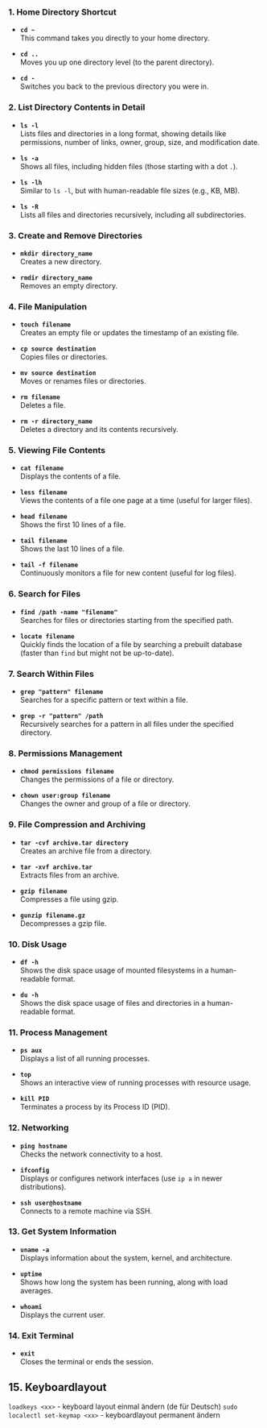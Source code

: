 ### 1. **Home Directory Shortcut**
   - **`cd ~`**  
     This command takes you directly to your home directory.

   - **`cd ..`**  
     Moves you up one directory level (to the parent directory).

   - **`cd -`**  
     Switches you back to the previous directory you were in.

### 2. **List Directory Contents in Detail**
   - **`ls -l`**  
     Lists files and directories in a long format, showing details like permissions, number of links, owner, group, size, and modification date.

   - **`ls -a`**  
     Shows all files, including hidden files (those starting with a dot `.`).

   - **`ls -lh`**  
     Similar to `ls -l`, but with human-readable file sizes (e.g., KB, MB).

   - **`ls -R`**  
     Lists all files and directories recursively, including all subdirectories.

### 3. **Create and Remove Directories**
   - **`mkdir directory_name`**  
     Creates a new directory.

   - **`rmdir directory_name`**  
     Removes an empty directory.

### 4. **File Manipulation**
   - **`touch filename`**  
     Creates an empty file or updates the timestamp of an existing file.

   - **`cp source destination`**  
     Copies files or directories.

   - **`mv source destination`**  
     Moves or renames files or directories.

   - **`rm filename`**  
     Deletes a file.

   - **`rm -r directory_name`**  
     Deletes a directory and its contents recursively.

### 5. **Viewing File Contents**
   - **`cat filename`**  
     Displays the contents of a file.

   - **`less filename`**  
     Views the contents of a file one page at a time (useful for larger files).

   - **`head filename`**  
     Shows the first 10 lines of a file.

   - **`tail filename`**  
     Shows the last 10 lines of a file.

   - **`tail -f filename`**  
     Continuously monitors a file for new content (useful for log files).

### 6. **Search for Files**
   - **`find /path -name "filename"`**  
     Searches for files or directories starting from the specified path.

   - **`locate filename`**  
     Quickly finds the location of a file by searching a prebuilt database (faster than `find` but might not be up-to-date).

### 7. **Search Within Files**
   - **`grep "pattern" filename`**  
     Searches for a specific pattern or text within a file.

   - **`grep -r "pattern" /path`**  
     Recursively searches for a pattern in all files under the specified directory.

### 8. **Permissions Management**
   - **`chmod permissions filename`**  
     Changes the permissions of a file or directory.

   - **`chown user:group filename`**  
     Changes the owner and group of a file or directory.

### 9. **File Compression and Archiving**
   - **`tar -cvf archive.tar directory`**  
     Creates an archive file from a directory.

   - **`tar -xvf archive.tar`**  
     Extracts files from an archive.

   - **`gzip filename`**  
     Compresses a file using gzip.

   - **`gunzip filename.gz`**  
     Decompresses a gzip file.

### 10. **Disk Usage**
   - **`df -h`**  
     Shows the disk space usage of mounted filesystems in a human-readable format.

   - **`du -h`**  
     Shows the disk space usage of files and directories in a human-readable format.

### 11. **Process Management**
   - **`ps aux`**  
     Displays a list of all running processes.

   - **`top`**  
     Shows an interactive view of running processes with resource usage.

   - **`kill PID`**  
     Terminates a process by its Process ID (PID).

### 12. **Networking**
   - **`ping hostname`**  
     Checks the network connectivity to a host.

   - **`ifconfig`**  
     Displays or configures network interfaces (use `ip a` in newer distributions).

   - **`ssh user@hostname`**  
     Connects to a remote machine via SSH.

### 13. **Get System Information**
   - **`uname -a`**  
     Displays information about the system, kernel, and architecture.

   - **`uptime`**  
     Shows how long the system has been running, along with load averages.

   - **`whoami`**  
     Displays the current user.

### 14. **Exit Terminal**
   - **`exit`**  
     Closes the terminal or ends the session.


## 15. Keyboardlayout
`loadkeys <xx>`  - keyboard layout einmal ändern (de für Deutsch)
`sudo localectl set-keymap <xx>` - keyboardlayout permanent ändern
